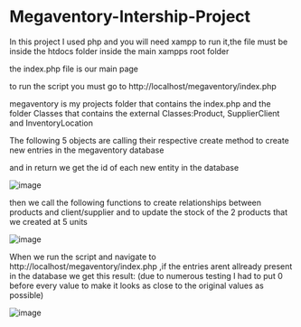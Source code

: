 # Megaventory-Intership-Project
In this project I used php and you will need xampp to run it,the file must be inside the htdocs folder inside the main xampps root folder 

the index.php file is our main page 

to run the script you must go to http://localhost/megaventory/index.php 

megaventory is my projects folder that contains the index.php and the folder Classes
that contains the external Classes:Product, SupplierClient and InventoryLocation

The following 5 objects are calling their respective create method to create new entries in the megaventory database 

and in return we get the id of each new entity in the database 


![image](https://github.com/alexseva98/Megaventory-Intership-Project/assets/62871935/8db9db31-f3a2-41fa-94b2-5167dbdc5bce) 


then we call the following functions to create relationships between products and client/supplier 
and to update the stock of the 2 products that we created at 5 units 
 
![image](https://github.com/alexseva98/Megaventory-Intership-Project/assets/62871935/fba6f149-e950-4fc0-802f-8fb84086a5d5) 

When we run the script and navigate to http://localhost/megaventory/index.php ,if the entries arent allready present in the database we get this result:
(due to numerous testing I had to put 0 before every value to make it looks as close to the original values as possible) 


![image](https://github.com/alexseva98/Megaventory-Intership-Project/assets/62871935/73db6fa1-9074-4a09-8274-470469528925) 




